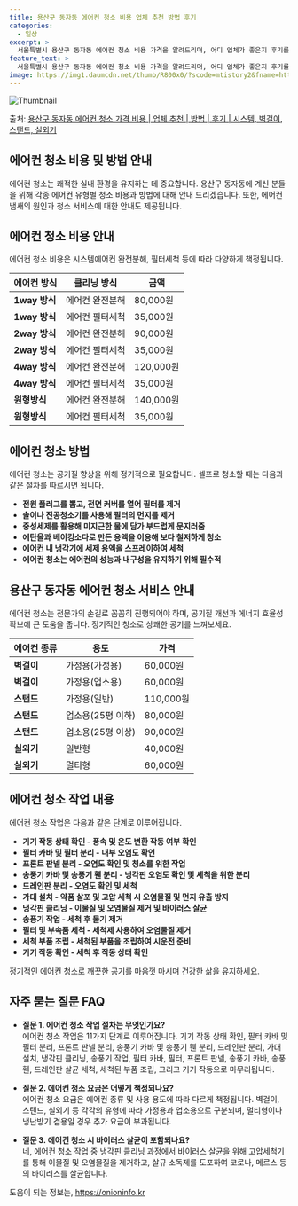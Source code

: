 ```yaml
---
title: 용산구 동자동 에어컨 청소 비용 업체 추천 방법 후기
categories:
  - 일상
excerpt: >
  서울특별시 용산구 동자동 에어컨 청소 비용 가격을 알려드리며, 어디 업체가 좋은지 후기를 통해 알아보겠습니다. 현재 글에서는 시스템, 벽걸이, 스탠드, 실외기 각각에 대해 청소 비용이 나와 있으니 참고하시면 되겠습니다. 에어컨 분해 청소 방법 보기 👈 클릭셀프 에어컨 청소 방법 보기👈 클릭용산구 동자동 에어컨 청소 비용시스템에어컨 방식클리닝방식금액1way 방식에어컨 완전분해80,000원1way 방식에어컨 필터세척35,000원2way 방식에어컨 완전분해90,000원2way 방식에어컨 필터세척35,000원4way 방식에어컨 완전분해120,000원4way 방식에어컨 필터세척35,000원원형방식에어컨 완전분해140,000원원형방식에어컨 필터세척35,000원에어컨 청소 견적 샘플 보기 👈 클릭에어컨 냄새의 원인에..
feature_text: >
  서울특별시 용산구 동자동 에어컨 청소 비용 가격을 알려드리며, 어디 업체가 좋은지 후기를 통해 알아보겠습니다. 현재 글에서는 시스템, 벽걸이, 스탠드, 실외기 각각에 대해 청소 비용이 나와 있으니 참고하시면 되겠습니다. 에어컨 분해 청소 방법 보기 👈 클릭셀프 에어컨 청소 방법 보기👈 클릭용산구 동자동 에어컨 청소 비용시스템에어컨 방식클리닝방식금액1way 방식에어컨 완전분해80,000원1way 방식에어컨 필터세척35,000원2way 방식에어컨 완전분해90,000원2way 방식에어컨 필터세척35,000원4way 방식에어컨 완전분해120,000원4way 방식에어컨 필터세척35,000원원형방식에어컨 완전분해140,000원원형방식에어컨 필터세척35,000원에어컨 청소 견적 샘플 보기 👈 클릭에어컨 냄새의 원인에..
image: https://img1.daumcdn.net/thumb/R800x0/?scode=mtistory2&fname=https%3A%2F%2Fblog.kakaocdn.net%2Fdn%2F5WHqV%2FbtsHtXOz7V0%2FCTzmROr7bqmOnJXi7A8aFK%2Fimg.webp
---
```


![Thumbnail](https://img1.daumcdn.net/thumb/R800x0/?scode=mtistory2&fname=https%3A%2F%2Fblog.kakaocdn.net%2Fdn%2F5WHqV%2FbtsHtXOz7V0%2FCTzmROr7bqmOnJXi7A8aFK%2Fimg.webp)

<p>출처: <a href="https://onioninfo.kr/entry/%EC%9A%A9%EC%82%B0%EA%B5%AC-%EB%8F%99%EC%9E%90%EB%8F%99-%EC%97%90%EC%96%B4%EC%BB%A8-%EC%B2%AD%EC%86%8C-%EA%B0%80%EA%B2%A9-%EB%B9%84%EC%9A%A9-%EC%97%85%EC%B2%B4-%EC%B6%94%EC%B2%9C-%EB%B0%A9%EB%B2%95-%ED%9B%84%EA%B8%B0-%EC%8B%9C%EC%8A%A4%ED%85%9C-%EB%B2%BD%EA%B1%B8%EC%9D%B4-%EC%8A%A4%ED%83%A0%EB%93%9C-%EC%8B%A4%EC%99%B8%EA%B8%B0" rel="dofollow">용산구 동자동 에어컨 청소 가격 비용 | 업체 추천 | 방법 | 후기 | 시스템, 벽걸이, 스탠드, 실외기</a> </p>

## 에어컨 청소 비용 및 방법 안내

에어컨 청소는 쾌적한 실내 환경을 유지하는 데 중요합니다. 용산구 동자동에 계신 분들을 위해 각종 에어컨 유형별 청소 비용과 방법에 대해
안내 드리겠습니다. 또한, 에어컨 냄새의 원인과 청소 서비스에 대한 안내도 제공됩니다.

## 에어컨 청소 비용 안내

에어컨 청소 비용은 시스템에어컨 완전분해, 필터세척 등에 따라 다양하게 책정됩니다.

에어컨 방식 | 클리닝 방식 | 금액  
---|---|---  
**1way 방식** | 에어컨 완전분해 | 80,000원  
**1way 방식** | 에어컨 필터세척 | 35,000원  
**2way 방식** | 에어컨 완전분해 | 90,000원  
**2way 방식** | 에어컨 필터세척 | 35,000원  
**4way 방식** | 에어컨 완전분해 | 120,000원  
**4way 방식** | 에어컨 필터세척 | 35,000원  
**원형방식** | 에어컨 완전분해 | 140,000원  
**원형방식** | 에어컨 필터세척 | 35,000원  
  
## 에어컨 청소 방법

에어컨 청소는 공기질 향상을 위해 정기적으로 필요합니다. 셀프로 청소할 때는 다음과 같은 절차를 따르시면 됩니다.

  * **전원 플러그를 뽑고, 전면 커버를 열어 필터를 제거**
  * **솔이나 진공청소기를 사용해 필터의 먼지를 제거**
  * **중성세제를 활용해 미지근한 물에 담가 부드럽게 문지러줌**
  * **에탄올과 베이킹소다로 만든 용액을 이용해 보다 철저하게 청소**
  * **에어컨 내 냉각기에 세제 용액을 스프레이하여 세척**
  * **에어컨 청소는 에어컨의 성능과 내구성을 유지하기 위해 필수적**

## 용산구 동자동 에어컨 청소 서비스 안내

에어컨 청소는 전문가의 손길로 꼼꼼히 진행되어야 하며, 공기질 개선과 에너지 효율성 확보에 큰 도움을 줍니다. 정기적인 청소로 상쾌한 공기를
느껴보세요.

에어컨 종류 | 용도 | 가격  
---|---|---  
**벽걸이** | 가정용(가정용) | 60,000원  
**벽걸이** | 가정용(업소용) | 60,000원  
**스탠드** | 가정용(일반) | 110,000원  
**스탠드** | 업소용(25평 이하) | 80,000원  
**스탠드** | 업소용(25평 이상) | 90,000원  
**실외기** | 일반형 | 40,000원  
**실외기** | 멀티형 | 60,000원  
  
## 에어컨 청소 작업 내용

에어컨 청소 작업은 다음과 같은 단계로 이루어집니다.

  * **기기 작동 상태 확인 - 풍속 및 온도 변환 작동 여부 확인**
  * **필터 카바 및 필터 분리 - 내부 오염도 확인**
  * **프론트 판넬 분리 - 오염도 확인 및 청소를 위한 작업**
  * **송풍기 카바 및 송풍기 휀 분리 - 냉각핀 오염도 확인 및 세척을 위한 분리**
  * **드레인판 분리 - 오염도 확인 및 세척**
  * **가대 설치 - 약품 살포 및 고압 세척 시 오염물질 및 먼지 유출 방지**
  * **냉각핀 클리닝 - 이물질 및 오염물질 제거 및 바이러스 살균**
  * **송풍기 작업 - 세척 후 물기 제거**
  * **필터 및 부속품 세척 - 세척제 사용하여 오염물질 제거**
  * **세척 부품 조립 - 세척된 부품을 조립하여 시운전 준비**
  * **기기 작동 확인 - 세척 후 작동 상태 확인**

정기적인 에어컨 청소로 깨끗한 공기를 마음껏 마시며 건강한 삶을 유지하세요.

## 자주 묻는 질문 FAQ

  * **질문 1. 에어컨 청소 작업 절차는 무엇인가요?**  
에어컨 청소 작업은 11가지 단계로 이루어집니다. 기기 작동 상태 확인, 필터 카바 및 필터 분리, 프론트 판넬 분리, 송풍기 카바 및
송풍기 휀 분리, 드레인판 분리, 가대 설치, 냉각핀 클리닝, 송풍기 작업, 필터 카바, 필터, 프론트 판넬, 송풍기 카바, 송풍휀,
드레인판 살균 세척, 세척된 부품 조립, 그리고 기기 작동으로 마무리됩니다.

  * **질문 2. 에어컨 청소 요금은 어떻게 책정되나요?**  
에어컨 청소 요금은 에어컨 종류 및 사용 용도에 따라 다르게 책정됩니다. 벽걸이, 스탠드, 실외기 등 각각의 유형에 따라 가정용과 업소용으로
구분되며, 멀티형이나 냉난방기 겸용일 경우 추가 요금이 부과됩니다.

  * **질문 3. 에어컨 청소 시 바이러스 살균이 포함되나요?**  
네, 에어컨 청소 작업 중 냉각핀 클리닝 과정에서 바이러스 살균을 위해 고압세척기를 통해 이물질 및 오염물질을 제거하고, 살규 소독제를
도포하여 코로나, 메르스 등의 바이러스를 살균합니다.

 

도움이 되는 정보는, <a href="https://onioninfo.kr" rel="dofollow">https://onioninfo.kr</a>


